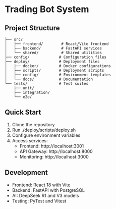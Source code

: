 # Trading Bot System

## Project Structure
```
├── src/
│   ├── frontend/        # React/Vite frontend
│   ├── backend/         # FastAPI services
│   └── shared/          # Shared utilities
├── config/             # Configuration files
├── deploy/             # Deployment files
│   ├── docker/         # Docker configurations
│   ├── scripts/        # Deployment scripts
│   ├── config/         # Environment templates
│   └── docs/           # Documentation
└── tests/              # Test suites
    ├── unit/
    ├── integration/
    └── e2e/
```

## Quick Start
1. Clone the repository
2. Run ./deploy/scripts/deploy.sh
3. Configure environment variables
4. Access services:
   - Frontend: http://localhost:3001
   - API Gateway: http://localhost:8000
   - Monitoring: http://localhost:3000

## Development
- Frontend: React 18 with Vite
- Backend: FastAPI with PostgreSQL
- AI: DeepSeek R1 and V3 models
- Testing: PyTest and Vitest
